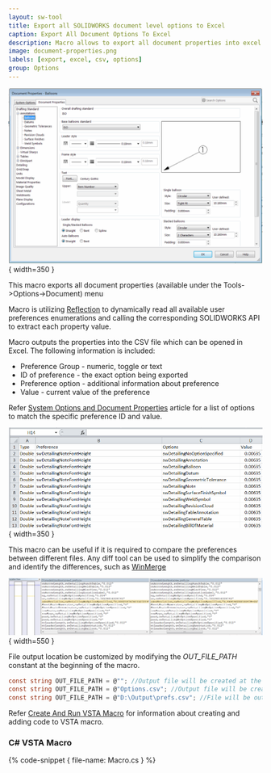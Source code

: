 ```yaml
---
layout: sw-tool
title: Export all SOLIDWORKS document level options to Excel
caption: Export All Document Options To Excel
description: Macro allows to export all document properties into excel format using SOLIDWORKS API and reflection
image: document-properties.png
labels: [export, excel, csv, options]
group: Options
---
```

![Document Properties dialog](document-properties.png){ width=350 }

This macro exports all document properties (available under the Tools->Options->Document) menu

Macro is utilizing [Reflection](https://docs.microsoft.com/en-us/dotnet/csharp/programming-guide/concepts/reflection) to dynamically read all available user preferences enumerations and calling the corresponding SOLIDWORKS API to extract each property value.

Macro outputs the properties into the CSV file which can be opened in Excel. The following information is included:

* Preference Group - numeric, toggle or text
* ID of preference - the exact option being exported
* Preference option - additional information about preference
* Value - current value of the preference

Refer [System Options and Document Properties](http://help.solidworks.com/2016/english/api/sldworksapiprogguide/overview/system_options_and_document_properties.htm) article for a list of options to match the specific preference ID and value.

![Extracted user preferences opened in Excel](user-preferences-excel.png){ width=350 }

This macro can be useful if it is required to compare the preferences between different files. Any diff tool can be used to simplify the comparison and identify the differences, such as [WinMerge](http://winmerge.org/)

![Differences between user preferences of two models](diff-user-preferences.png){ width=550 }

File output location be customized by modifying the *OUT_FILE_PATH* constant at the beginning of the macro.

~~~ cs
const string OUT_FILE_PATH = @""; //Output file will be created at the same location as SOLIDWORKS model and will be named as <ModelName>_prefs.csv
const string OUT_FILE_PATH = @"Options.csv"; //Output file will be created at the same location as SOLIDWORKS model and will be named as Options.csv
const string OUT_FILE_PATH = @"D:\Output\prefs.csv"; //File will be output to D:\Output\prefs.csv
~~~

Refer [Create And Run VSTA Macro](solidworks-api/getting-started/macros/create-vsta/) for information about creating and adding code to VSTA macro.

### C# VSTA Macro

{% code-snippet { file-name: Macro.cs } %}
